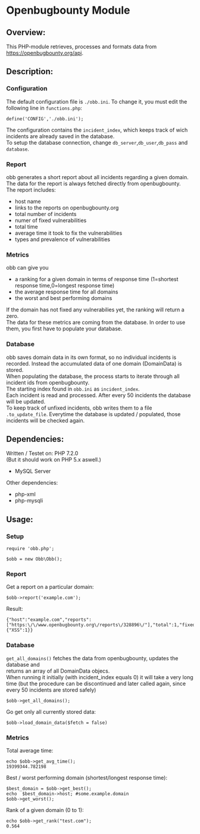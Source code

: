 # Openbugbounty Module

## Overview:

This PHP-module retrieves, processes and formats data from https://openbugbounty.org/api.

## Description:

### Configuration

The default configuration file is `./obb.ini`. 
To change it, you must edit the following line in `functions.php`:
```
define('CONFIG','./obb.ini');
```
The configuration contains the `incident_index`, which keeps track of wich incidents are already saved in the database.  
To setup the database connection, change `db_server`,`db_user`,`db_pass` and `database`.  

### Report

obb generates a short report about all incidents regarding a given domain.  
The data for the report is always fetched directly from openbugbounty.  
The report includes:  

* host name
* links to the reports on openbugbounty.org
* total number of incidents
* numer of fixed vulnerabilities
* total time
* average time it took to fix the vulnerabilities
* types and prevalence of vulnerabilities

### Metrics

obb can give you 
* a ranking for a given domain in terms of response time (1=shortest response time,0=longest response time)
* the average response time for all domains
* the worst and best performing domains

If the domain has not fixed any vulnerabilies yet, the ranking will return a zero.  
The data for these metrics are coming from the database. In order to use them, you first have to populate your database.


### Database

obb saves domain data in its own format, so no individual incidents is recorded. Instead the accumulated data of one domain (DomainData) is stored.  
When populating the database, the process starts to iterate through all incident ids from openbugbounty.   
The starting index found in `obb.ini` as `incident_index`.  
Each incident is read and processed. After every 50 incidents the database will be updated.  
To keep track of unfixed incidents, obb writes them to a file `.to_update_file`. Everytime the database is updated / populated, those incidents will be checked again.  

## Dependencies:

Written / Testet on: PHP 7.2.0  
(But it should work on PHP 5.x aswell.)  

* MySQL Server

Other dependencies:
* php-xml
* php-mysqli

## Usage:

### Setup
```
require 'obb.php';

$obb = new Obb\Obb();
```

### Report
Get a report on a particular domain:
```
$obb->report('example.com');
```
Result:
```
{"host":"example.com","reports":["https:\/\/www.openbugbounty.org\/reports\/328896\/"],"total":1,"fixed":0,"time":22374879,"average_time":0,"percent_fixed":0,"types":{"XSS":1}}
```

### Database
`get_all_domains()` fetches the data from openbugbounty, updates the database and   
returns an array of all DomainData objecs.  
When running it initially (with incident_index equals 0) it will take a very long time (but the procedure can be discontinued and later called again, since every 50 incidents are stored safely)  
```
$obb->get_all_domains();
```

Go get only  all currently stored data:
```
$obb->load_domain_data($fetch = false)
```

### Metrics

Total average time:
```
echo $obb->get_avg_time();
19399344.782198
```

Best / worst performing domain (shortest/longest response time):
```
$best_domain = $obb->get_best(); 
echo  $best_domain->host; #some.example.domain
$obb->get_worst();
```

Rank of a given domain (0 to 1):
```
echo $obb->get_rank("test.com");
0.564
```
